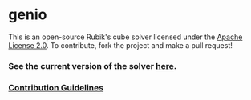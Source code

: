 # genio

This is an open-source Rubik's cube solver licensed under the [Apache License 2.0](https://github.com/SmittyCraft/genio/blob/master/LICENSE.txt). To contribute, fork the project and make a pull request!

### See the current version of the solver [here](https://smittycraft.github.io/genio/solvers/3x3/).
### [Contribution Guidelines]()
